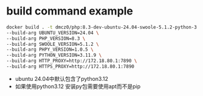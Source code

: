 # build command example
```bash
docker build . -t dmcz0/php:8.3-dev-ubuntu-24.04-swoole-5.1.2-python-3.11-phpy-1.0.4 \
--build-arg UBUNTU_VERSION=24.04 \
--build-arg PHP_VERSION=8.3 \
--build-arg SWOOLE_VERSION=5.1.2 \
--build-arg PHPY_VERSION=1.0.5 \
--build-arg PYTHON_VERSION=3.11.9 \
--build-arg HTTP_PROXY=http://172.18.80.1:7890 \
--build-arg HTTPS_PROXY=http://172.18.80.1:7890
```
* ubuntu 24.04中默认包含了python3.12
* 如果使用python3.12 安装py包需要使用apt而不是pip